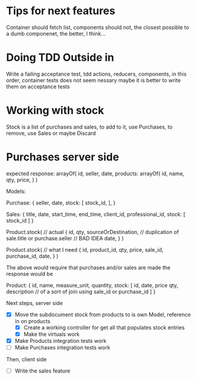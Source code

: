 # Tips for next features
Container should fetch list, components should not, the closest possible to a dumb componenet, the better, I think...

# Doing TDD Outside in
Write a failing acceptance test, tdd actions, reducers, components, in this order, container tests does not seem nessary maybe it is better to write them on acceptance tests

# Working with stock
Stock is a list of purchases and sales, to add to it, use Purchases, to remove, use Sales or maybe Discard

# Purchases server side

expected response:
arrayOf(
  id,
  seller,
  date,
  products: arrayOf(
    id,
    name,
    qty,
    price,
  )
)

Models:

Purchase: {
  seller,
  date,
  stock: [
    stock_id,
  ],
}

Sales: {
  title,
  date,
  start_time,
  end_time,
  client_id,
  professional_id,
  stock: [
    stock_id
  ]
}

Product.stock( // actual
  {
    id,
    qty,
    sourceOrDestination, // duplication of sale.title or purchase.seller // BAD IDEA
    date,
  }
)

Product.stock( // what I need
  {
    id,
    product_id,
    qty,
    price,
    sale_id,
    purchase_id,
    date,
  }
)

The above would require that purchases and/or sales are made
the response would be

Product: {
  id,
  name,
  measure_unit,
  quantity,
  stock: [
    id,
    date,
    price
    qty,
    description // of a sort of join using sale_id or purchase_id
  ]
}

Next steps, server side
+ [X] Move the subdocument stock from products to is own Model, reference in on products
  + [X] Create a working controller for get all that populates stock entries
  + [X] Make the virtuals work
+ [X] Make Products integration tests work
+ [ ] Make Purchases integration tests work

Then, client side
+ [ ] Write the sales feature

